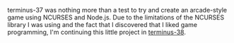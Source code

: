 terminus-37 was nothing more than a test to try and create an arcade-style game using NCURSES and Node.js. Due to the limitations of the NCURSES library I was using and the fact that I discovered that I liked game programming, I'm continuing this little project in <a href="https://github.com/tjbarber/terminus-38">terminus-38</a>.
